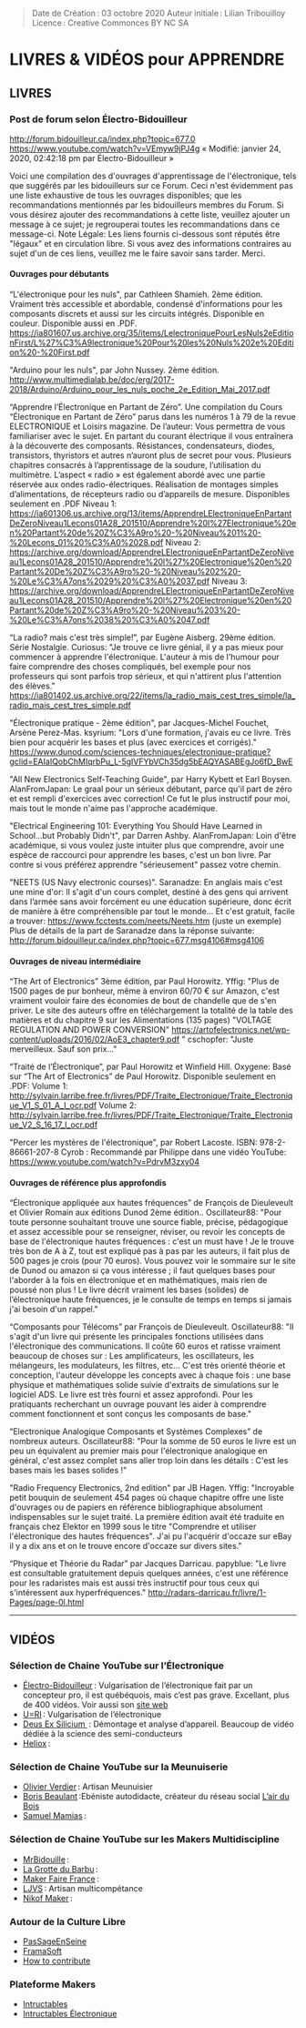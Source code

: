 > Date de Création : 03 octobre 2020
> Auteur initiale : Lilian Tribouilloy
> Licence : Creative Commonces BY NC SA

# LIVRES & VIDÉOS pour APPRENDRE

## LIVRES

### Post de forum selon Électro-Bidouilleur

http://forum.bidouilleur.ca/index.php?topic=677.0
https://www.youtube.com/watch?v=VEmyw9jPJ4g
« Modifié: janvier 24, 2020, 02:42:18 pm par Électro-Bidouilleur »

Voici une compilation des d'ouvrages d'apprentissage de l'électronique, tels que suggérés par les bidouilleurs sur ce Forum. Ceci n'est évidemment pas une liste exhaustive de tous les ouvrages disponibles; que les recommandations mentionnés par les bidouilleurs membres du Forum. Si vous désirez ajouter des recommandations à cette liste, veuillez ajouter un message à ce sujet; je regrouperai toutes les recommandations dans ce message-ci.
Note Légale: Les liens fournis ci-dessous sont réputés être "légaux" et en circulation libre. Si vous avez des informations contraires au sujet d'un de ces liens, veuillez me le faire savoir sans tarder. Merci.

#### Ouvrages pour débutants
“L'électronique pour les nuls", par Cathleen Shamieh. 2ème édition.
Vraiment très accessible et abordable, condensé d'informations pour les composants discrets et aussi sur les circuits intégrés.
Disponible en couleur. Disponible aussi en .PDF.
https://ia801607.us.archive.org/35/items/LelectroniquePourLesNuls2eEditionFirst/L%27%C3%A9lectronique%20Pour%20les%20Nuls%202e%20Edition%20-%20First.pdf

"Arduino pour les nuls", par John Nussey. 2ème édition.
http://www.multimedialab.be/doc/erg/2017-2018/Arduino/Arduino_pour_les_nuls_poche_2e_Edition_Mai_2017.pdf

“Apprendre l’Électronique en Partant de Zéro”.  Une compilation du Cours “Électronique en Partant de Zéro” parus dans les numéros 1 à 79 de la revue ELECTRONIQUE et Loisirs magazine.
De l’auteur: Vous permettra de vous familiariser avec le sujet. En partant du courant électrique il vous entraînera à la découverte  des composants. Résistances, condensateurs, diodes, transistors, thyristors et autres n’auront plus de secret pour vous. Plusieurs chapitres consacrés à l’apprentissage de la soudure, l’utilisation du multimètre. L’aspect « radio » est également abordé avec une partie réservée aux ondes radio-électriques. Réalisation de montages simples d’alimentations, de récepteurs radio ou d’appareils de mesure. Disponibles seulement en .PDF
Niveau 1: https://ia601306.us.archive.org/13/items/ApprendreLElectroniqueEnPartantDeZeroNiveau1Lecons01A28_201510/Apprendre%20l%27Electronique%20en%20Partant%20de%20Z%C3%A9ro%20-%20Niveau%201%20-%20Lecons_01%20%C3%A0%2028.pdf
Niveau 2: https://archive.org/download/ApprendreLElectroniqueEnPartantDeZeroNiveau1Lecons01A28_201510/Apprendre%20l%27%20Electronique%20en%20Partant%20De%20Z%C3%A9ro%20-%20Niveau%202%20-%20Le%C3%A7ons%2029%20%C3%A0%2037.pdf
Niveau 3:
https://archive.org/download/ApprendreLElectroniqueEnPartantDeZeroNiveau1Lecons01A28_201510/Apprendre%20l%27%20Electronique%20en%20Partant%20de%20Z%C3%A9ro%20-%20Niveau%203%20-%20Le%C3%A7ons%2038%20%C3%A0%2047.pdf

“La radio? mais c'est très simple!”, par Eugène Aisberg. 29ème édition. Série Nostalgie.
Curiosus: "Je trouve ce livre génial, il y a pas mieux pour commencer à apprendre l'électronique. L'auteur à mis de l'humour pour faire comprendre des choses compliqués, bel exemple pour nos professeurs qui sont parfois trop sérieux, et qui n'attirent plus l'attention des élèves."
https://ia801402.us.archive.org/22/items/la_radio_mais_cest_tres_simple/la_radio_mais_cest_tres_simple.pdf

"Électronique pratique - 2ème édition", par Jacques-Michel Fouchet, Arsène Perez-Mas.
ksyrium: "Lors d'une formation, j'avais eu ce livre. Très bien pour acquérir les bases et plus (avec exercices et corrigés)."
https://www.dunod.com/sciences-techniques/electronique-pratique?gclid=EAIaIQobChMIqrbPu_L-5gIVFYbVCh35dg5bEAQYASABEgJo6fD_BwE

"All New Electronics Self-Teaching Guide", par Harry Kybett et Earl Boysen.
AlanFromJapan: Le graal pour un sérieux débutant, parce qu'il part de zéro et est rempli d'exercices avec correction! Ce fut le plus instructif pour moi, mais tout le monde n'aime pas l'approche académique.

"Electrical Engineering 101: Everything You Should Have Learned in School...but Probably Didn't", par Darren Ashby.
AlanFromJapan: Loin d'être académique, si vous voulez juste intuiter plus que comprendre, avoir une espèce de raccourci pour apprendre les bases, c'est un bon livre. Par contre si vous préférez apprendre "sérieusement" passez votre chemin.

"NEETS (US Navy electronic courses)".
Saranadze: En anglais mais c'est une mine d'or: Il s'agit d'un cours complet, destiné à des gens qui arrivent dans l’armée sans avoir forcément eu une éducation supérieure, donc écrit de manière à être compréhensible par tout le monde... Et c'est gratuit, facile a trouver:
https://www.fcctests.com/neets/Neets.htm   (juste un exemple)
Plus de détails de la part de Saranadze dans la réponse suivante: http://forum.bidouilleur.ca/index.php?topic=677.msg4106#msg4106


#### Ouvrages de niveau intermédiaire

“The Art of Electronics” 3ème édition,  par Paul Horowitz.
Yffig: "Plus de 1500 pages de pur bonheur, même à environ 60/70 € sur Amazon, c'est vraiment vouloir faire des économies de bout de chandelle que de s'en priver. Le site des auteurs offre en téléchargement la totalité de la table des matières et du chapitre 9 sur les Alimentations (135 pages) "VOLTAGE REGULATION AND POWER CONVERSION" https://artofelectronics.net/wp-content/uploads/2016/02/AoE3_chapter9.pdf "
cschopfer: "Juste merveilleux. Sauf son prix..."

“Traité de l’Électronique”, par Paul Horowitz et Winfield Hill.
Oxygene: Basé sur “The Art of Electronics” de Paul Horowitz. Disponible seulement en .PDF:
Volume 1:
http://sylvain.larribe.free.fr/livres/PDF/Traite_Electronique/Traite_Electronique_V1_S_01_A_I_ocr.pdf
Volume 2:
http://sylvain.larribe.free.fr/livres/PDF/Traite_Electronique/Traite_Electronique_V2_S_16_17_I_ocr.pdf

"Percer les mystères de l'électronique", par Robert Lacoste. ISBN: 978-2-86661-207-8
Cyrob : Recommandé par Philippe dans une vidéo YouTube: https://www.youtube.com/watch?v=PdrvM3zxy04


#### Ouvrages de référence plus approfondis

“Électronique appliquée aux hautes fréquences” de François de Dieuleveult et Olivier Romain aux éditions Dunod 2ème édition..
Oscillateur88: "Pour toute personne souhaitant trouve une source fiable, précise, pédagogique et assez accessible pour se renseigner, réviser, ou revoir les concepts de base de l'électronique hautes fréquences : c'est un must have ! Je le trouve très bon de A à Z, tout est expliqué pas à pas par les auteurs, il fait plus de 500 pages je crois (pour 70 euros). Vous pouvez voir le sommaire sur le site de Dunod ou amazon si ça vous intéresse ; il faut quelques bases pour l'aborder à la fois en électronique et en mathématiques, mais rien de poussé non plus ! Le livre décrit vraiment les bases (solides) de l’électronique haute fréquences, je le consulte de temps en temps si jamais j'ai besoin d'un rappel."

“Composants pour Télécoms” par François de Dieuleveult.
Oscillateur88: "Il s'agit d'un livre qui présente les principales fonctions utilisées dans l'électronique des communications. Il coûte 60 euros et ratisse vraiment beaucoup de choses sur : Les amplificateurs, les oscillateurs, les mélangeurs, les modulateurs, les filtres, etc... C'est très orienté théorie et conception, l'auteur développe les concepts avec à chaque fois : une base physique et mathématiques solide suivie d'extraits de simulations sur le logiciel ADS. Le livre est très fourni et assez approfondi. Pour les pratiquants recherchant un ouvrage pouvant les aider à comprendre comment fonctionnent et sont conçus les composants de base."

“Electronique Analogique Composants et Systèmes Complexes” de nombreux auteurs.
Oscillateur88: "Pour la somme de 50 euros le livre est un peu un équivalent au premier mais pour l'électronique analogique en général, c'est assez complet sans aller trop loin dans les détails : C'est les bases mais les bases solides !"

"Radio Frequency Electronics, 2nd edition" par JB Hagen.
Yffig: "Incroyable petit bouquin de seulement 454 pages où chaque chapitre offre une liste d'ouvrages ou de papiers en référence bibliographique absolument indispensables sur le sujet traité. La première édition avait été traduite en français chez Elektor en 1999 sous le titre "Comprendre et utiliser l'électronique des hautes fréquences". J'ai pu l'acquérir d'occaze sur eBay il y a dix ans et on le trouve encore d'occaze sur divers sites."

“Physique et Théorie du Radar” par Jacques Darricau.
papyblue: "Le livre est consultable gratuitement depuis quelques années, c'est une référence pour les radaristes mais est aussi très instructif pour tous ceux qui s'intéressent aux hyperfréquences."
http://radars-darricau.fr/livre/1-Pages/page-0l.html

------------------------------------------------------------------------

## VIDÉOS

### Sélection de Chaine YouTube sur l’Électronique

* [Électro-Bidouilleur](https://www.youtube.com/channel/UCvv3bLR4Ws1GVycHG-t3dJw) : Vulgarisation de l’électronique fait par un concepteur pro, il est québéquois, mais c’est pas grave. Excellant, plus de 400 vidéos. Voir aussi son [site web](http://bidouilleur.ca/)
* [U=RI](https://www.youtube.com/channel/UCVqx3vXNghSqUcVg2nmegYA) : Vulgarisation de l’électronique
* [Deus Ex Silicium ](https://www.youtube.com/user/dexsilicium) : Démontage et analyse d’appareil. Beaucoup de vidéo dédiée à la science des semi-conducteurs
* [Heliox](https://www.youtube.com/c/HelioxLab) :


### Sélection de Chaine YouTube sur la Meunuiserie
* [Olivier Verdier](https://www.youtube.com/user/oliverte43) : Artisan Meunuisier
* [Boris Beaulant](https://www.youtube.com/channel/UCMsUwOwHnbJPB9Eqgw49vhQ) :Ebéniste autodidacte, créateur du réseau social [L’air du Bois](https://www.lairdubois.fr/)
* [Samuel Mamias](https://www.youtube.com/channel/UC9fGq2-6FaftcegcIadLf6A) :


### Sélection de Chaine YouTube sur les Makers Multidiscipline
* [MrBidouille](https://www.youtube.com/user/monsieurbidouille) :
* [La Grotte du Barbu](https://www.youtube.com/user/TravailleursDuWeb) :
* [Maker Faire France](https://www.youtube.com/channel/UCtjPHiUM41RcPzdBrN7TEzQ/videos) :
* [LJVS](https://www.youtube.com/channel/UCxiqy-VOYw6uBE4raFCz4Ow) : Artisan multicompétance
* [Nikof Maker](https://www.youtube.com/channel/UC7NjYALQQxuSlQvRFRqt5pA) :


### Autour de la Culture Libre
* [PasSageEnSeine](https://video.passageenseine.fr/videos/trending)
* [FramaSoft](https://framasoft.fr/fr/)
* [How to contribute](https://opensource.guide/how-to-contribute/)


### Plateforme Makers
* [Intructables](https://www.instructables.com/)
* [Intructables Électronique](https://www.instructables.com/circuits/)




